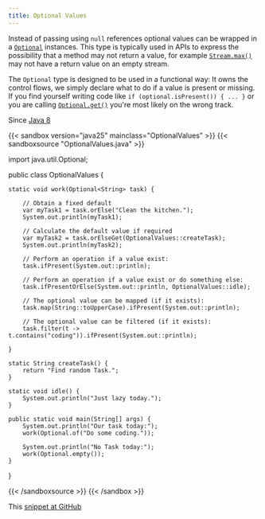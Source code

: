 ```yaml
---
title: Optional Values
---
```


Instead of passing using `null` references optional values can be wrapped in
a [`Optional`](https://docs.oracle.com/en/java/javase/25/docs/api/java.base/java/util/Optional.html) instances. This type is typically used in APIs
to express the possibility that a method may not return a value, for example
[`Stream.max()`](https://docs.oracle.com/en/java/javase/25/docs/api/java.base/java/util/stream/Stream.html#max(java.util.Comparator)) may not have a
return value on an empty stream.

The `Optional` type is designed to be used in a functional way: It owns the
control flows, we simply declare what to do if a value is present or missing.
If you find yourself writing code like `if (optional.isPresent()) { ... }` or
you are calling [`Optional.get()`](https://docs.oracle.com/en/java/javase/25/docs/api/java.base/java/util/Optional.html#get()) you're most likely on the
wrong track.

Since [Java 8](/jdk/8/)

{{< sandbox version="java25" mainclass="OptionalValues" >}}
{{< sandboxsource "OptionalValues.java" >}}

import java.util.Optional;

public class OptionalValues {

	static void work(Optional<String> task) {

		// Obtain a fixed default
		var myTask1 = task.orElse("Clean the kitchen.");
		System.out.println(myTask1);

		// Calculate the default value if required
		var myTask2 = task.orElseGet(OptionalValues::createTask);
		System.out.println(myTask2);

		// Perform an operation if a value exist:
		task.ifPresent(System.out::println);

		// Perform an operation if a value exist or do something else:
		task.ifPresentOrElse(System.out::println, OptionalValues::idle);

		// The optional value can be mapped (if it exists):
		task.map(String::toUpperCase).ifPresent(System.out::println);

		// The optional value can be filtered (if it exists):
		task.filter(t -> t.contains("coding")).ifPresent(System.out::println);

	}

	static String createTask() {
		return "Find random Task.";
	}

	static void idle() {
		System.out.println("Just lazy today.");
	}

	public static void main(String[] args) {
		System.out.println("Our task today:");
		work(Optional.of("Do some coding."));

		System.out.println("No Task today:");
		work(Optional.empty());
	}

}

{{< /sandboxsource >}}
{{< /sandbox >}}

This [snippet at GitHub](https://github.com/marchof/io.javaalmanac.snippets/tree/master/src/main/java/io/javaalmanac/snippets/util/OptionalValues.java)
